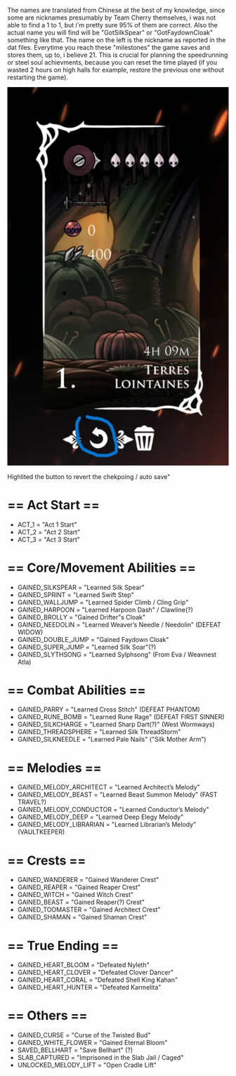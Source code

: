 The names are translated from Chinese at the best of my knowledge, since some are nicknames presumably by Team Cherry themselves, i was not able to find a 1 to 1, but i'm pretty sure 95% of them are correct. Also the actual name you will find will be "GotSilkSpear" or "GotFaydownCloak" something like that. The name on the left is the nickname as reported in the dat files. Everytime you reach these "milestones" the game saves and stores them, up to, i believe 21. This is crucial for planning the speedrunning or steel soul achievments, because you can reset the time played (if you wasted 2 hours on high halls for example, restore the previous one without restarting the game).

![Highlited the button to revert the chekpoing / auto save"](sssot.png "Highlited the button to revert the chekpoing / auto save")



Highlited the button to revert the chekpoing / auto save"

# == Act Start ==
* ACT_1 = "Act 1 Start"
* ACT_2 = "Act 2 Start"
* ACT_3 = "Act 3 Start"

# == Core/Movement Abilities ==
* GAINED_SILKSPEAR = "Learned Silk Spear"
* GAINED_SPRINT = "Learned Swift Step"
* GAINED_WALLJUMP = "Learned Spider Climb / Cling Grip"
* GAINED_HARPOON = "Learned Harpoon Dash" / Clawline(?)
* GAINED_BROLLY = "Gained Drifter"s Cloak"
* GAINED_NEEDOLIN = "Learned Weaver’s Needle / Needolin" (DEFEAT WIDOW)
* GAINED_DOUBLE_JUMP = "Gained Faydown Cloak"
* GAINED_SUPER_JUMP = "Learned Silk Soar"(?)
* GAINED_SLYTHSONG = "Learned Sylphsong" (From Eva / Weavnest Atla)

# == Combat Abilities ==
* GAINED_PARRY = "Learned Cross Stitch" (DEFEAT PHANTOM)
* GAINED_RUNE_BOMB = "Learned Rune Rage" (DEFEAT FIRST SINNER)
* GAINED_SILKCHARGE = "Learned Sharp Dart(?)" (West Wormways)
* GAINED_THREADSPHERE = "Learned Silk ThreadStorm"
* GAINED_SILKNEEDLE = "Learned Pale Nails" ("Silk Mother Arm")

# == Melodies ==
* GAINED_MELODY_ARCHITECT = "Learned Architect’s Melody"
* GAINED_MELODY_BEAST = "Learned Beast Summon Melody" (FAST TRAVEL?)
* GAINED_MELODY_CONDUCTOR = "Learned Conductor’s Melody"
* GAINED_MELODY_DEEP = "Learned Deep Elegy Melody"
* GAINED_MELODY_LIBRARIAN = "Learned Librarian’s Melody" (VAULTKEEPER)


# == Crests ==
* GAINED_WANDERER = "Gained Wanderer Crest"
* GAINED_REAPER = "Gained Reaper Crest"
* GAINED_WITCH = "Gained Witch Crest"
* GAINED_BEAST = "Gained Reaper(?) Crest"
* GAINED_TOOMASTER = "Gained Architect Crest"
* GAINED_SHAMAN = "Gained Shaman Crest"

# == True Ending ==
* GAINED_HEART_BLOOM = "Defeated Nyleth"
* GAINED_HEART_CLOVER = "Defeated Clover Dancer"
* GAINED_HEART_CORAL = "Defeated Shell King Kahan"
* GAINED_HEART_HUNTER = "Defeated Karmelita"

# == Others ==
* GAINED_CURSE = "Curse of the Twisted Bud"
* GAINED_WHITE_FLOWER = "Gained Eternal Bloom"
* SAVED_BELLHART = "Save Bellhart" (?)
* SLAB_CAPTURED = "Imprisoned in the Slab Jail / Caged"
* UNLOCKED_MELODY_LIFT = "Open Cradle Lift"
